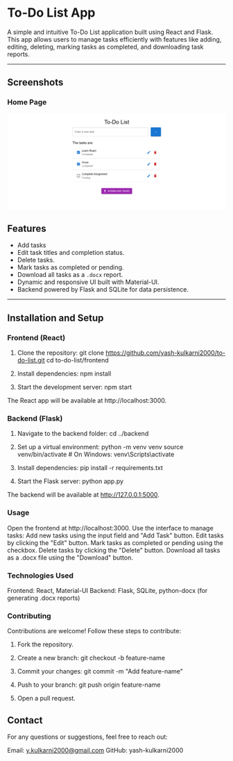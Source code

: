 # To-Do List App

A simple and intuitive To-Do List application built using React and Flask. This app allows users to manage tasks efficiently with features like adding, editing, deleting, marking tasks as completed, and downloading task reports.

---

## Screenshots

### Home Page
![Home Page](screenshots/home-page.png)


## Features

- Add tasks
- Edit task titles and completion status.
- Delete tasks.
- Mark tasks as completed or pending.
- Download all tasks as a `.docx` report.
- Dynamic and responsive UI built with Material-UI.
- Backend powered by Flask and SQLite for data persistence.

---

## Installation and Setup

### **Frontend (React)**
1. Clone the repository:
   git clone https://github.com/yash-kulkarni2000/to-do-list.git
   cd to-do-list/frontend

2. Install dependencies:
   npm install

3. Start the development server:
   npm start

The React app will be available at http://localhost:3000.

### **Backend (Flask)**
1. Navigate to the backend folder:
   cd ../backend

2. Set up a virtual environment:
    python -m venv venv
    source venv/bin/activate  # On Windows: venv\Scripts\activate

3. Install dependencies:
    pip install -r requirements.txt

4. Start the Flask server:
    python app.py

The backend will be available at http://127.0.0.1:5000.


### **Usage**

Open the frontend at http://localhost:3000.
Use the interface to manage tasks:
Add new tasks using the input field and "Add Task" button.
Edit tasks by clicking the "Edit" button.
Mark tasks as completed or pending using the checkbox.
Delete tasks by clicking the "Delete" button.
Download all tasks as a .docx file using the "Download" button.

### **Technologies Used**
Frontend: React, Material-UI
Backend: Flask, SQLite, python-docx (for generating .docx reports)


### **Contributing**
Contributions are welcome! Follow these steps to contribute:

1. Fork the repository.

2. Create a new branch:
    git checkout -b feature-name

3. Commit your changes:
    git commit -m "Add feature-name"

4. Push to your branch:
    git push origin feature-name

5. Open a pull request.

## **Contact**
For any questions or suggestions, feel free to reach out:

Email: y.kulkarni2000@gmail.com
GitHub: yash-kulkarni2000

